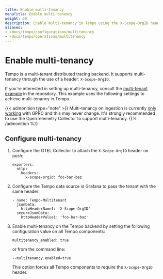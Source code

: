 ```yaml
---
title: Enable multi-tenancy
menuTitle: Enable multi-tenancy
weight: 60
description: Enable multi-tenancy in Tempo using the X-Scope-OrgID header.
aliases:
- /docs/tempo/configuratioon/multitenancy
- /docs/tempo/operations/multitenancy
---
```


# Enable multi-tenancy

Tempo is a multi-tenant distributed tracing backend. It supports multi-tenancy through the use
of a header: `X-Scope-OrgID`.

If you're interested in setting up multi-tenancy, consult the [multi-tenant example](https://github.com/grafana/tempo/tree/main/example/docker-compose/otel-collector-multitenant)
in the repository. This example uses the following settings to achieve multi-tenancy in Tempo.

{{< admonition type="note" >}}
Multi-tenancy on ingestion is currently [only working](https://github.com/grafana/tempo/issues/495) with GPRC and this may never change. It's strongly recommended to use the OpenTelemetry Collector to support multi-tenancy.
{{% /admonition %}}

## Configure multi-tenancy

1. Configure the OTEL Collector to attach the `X-Scope-OrgID` header on push:

   ```
   exporters:
     otlp:
       headers:
         x-scope-orgid: foo-bar-baz
   ```

1. Configure the Tempo data source in Grafana to pass the tenant with the same header:

   ```
   - name: Tempo-Multitenant
     jsonData:
       httpHeaderName1: 'X-Scope-OrgID'
     secureJsonData:
       httpHeaderValue1: 'foo-bar-baz'
   ```

1. Enable multi-tenancy on the Tempo backend by setting the following configuration value on all Tempo components:

   ```
   multitenancy_enabled: true
   ```

   or from the command line:

   ```
   --multitenancy.enabled=true
   ```

   This option forces all Tempo components to require the `X-Scope-OrgID` header.

<!-- Commented out since 7.4 is no longer supported.
### Grafana 7.4.x

Grafana 7.4.x has the following configuration requirements:

- Configure the Tempo data source in Grafana to pass the tenant as a bearer token. This is necessary because it is the only header that Jaeger can be configured to pass to its GRPC plugin.

```
- name: Tempo-Multitenant
  jsonData:
    httpHeaderName1: 'Authorization'
  secureJsonData:
    httpHeaderValue1: 'Bearer foo-bar-baz'
```

- Configure Jaeger Query to pass the bearer token to its backend.

```
--query.bearer-token-propagation=true
```
-->


